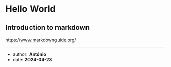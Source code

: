 # Hello World 

## Introduction to markdown
https://www.markdownguide.org/

---

* author: __António__
* date: __2024-04-23__